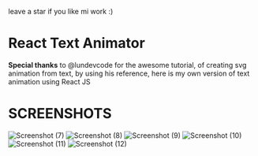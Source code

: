 leave a star if you like mi work :)
# React Text Animator

<b>Special thanks</b> to @lundevcode for the awesome tutorial, of creating svg animation from text, by using his reference, here is my own version of text animation using React JS

# SCREENSHOTS
![Screenshot (7)](https://github.com/user-attachments/assets/33f0a78a-a24f-44ac-8e01-910f58d582e4)
![Screenshot (8)](https://github.com/user-attachments/assets/31849bcf-b58b-4c01-b4aa-b00441096407)
![Screenshot (9)](https://github.com/user-attachments/assets/01107520-a0c6-4885-8de5-cefc5d5dc480)
![Screenshot (10)](https://github.com/user-attachments/assets/6411d2a2-0078-4dd8-b4fd-92d60a05dec8)
![Screenshot (11)](https://github.com/user-attachments/assets/0549b0d5-5ac7-4c52-b324-53ab378ebaf0)
![Screenshot (12)](https://github.com/user-attachments/assets/7a13ffa7-ba8b-4ae5-ab99-2bbcd7c9139d)
